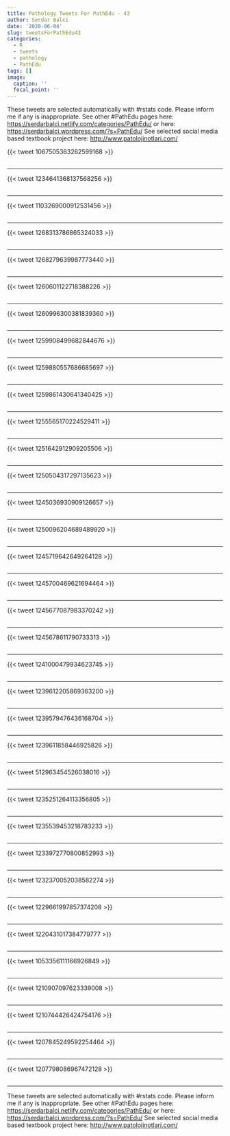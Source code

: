 ```yaml
---
title: Pathology Tweets For PathEdu - 43
author: Serdar Balci
date: '2020-06-04'
slug: tweetsForPathEdu43
categories:
  - R
  - tweets
  - pathology
  - PathEdu
tags: []
image:
  caption: ''
  focal_point: ''
---
```



These tweets are selected automatically with #rstats code. Please inform me if any is inappropriate.
See other #PathEdu pages here: https://serdarbalci.netlify.com/categories/PathEdu/  or here: https://serdarbalci.wordpress.com/?s=PathEdu/ 
See selected social media based textbook project here: http://www.patolojinotlari.com/

{{< tweet 1067505363262599168 >}}
<br>
<br>
<hr>
{{< tweet 1234641368137568256 >}}
<br>
<br>
<hr>
{{< tweet 1103269000912531456 >}}
<br>
<br>
<hr>
{{< tweet 1268313786865324033 >}}
<br>
<br>
<hr>
{{< tweet 1268279639987773440 >}}
<br>
<br>
<hr>
{{< tweet 1260601122718388226 >}}
<br>
<br>
<hr>
{{< tweet 1260996300381839360 >}}
<br>
<br>
<hr>
{{< tweet 1259908499682844676 >}}
<br>
<br>
<hr>
{{< tweet 1259880557686685697 >}}
<br>
<br>
<hr>
{{< tweet 1259861430641340425 >}}
<br>
<br>
<hr>
{{< tweet 1255565170224529411 >}}
<br>
<br>
<hr>
{{< tweet 1251642912909205506 >}}
<br>
<br>
<hr>
{{< tweet 1250504317297135623 >}}
<br>
<br>
<hr>
{{< tweet 1245036930909126657 >}}
<br>
<br>
<hr>
{{< tweet 1250096204689489920 >}}
<br>
<br>
<hr>
{{< tweet 1245719642649264128 >}}
<br>
<br>
<hr>
{{< tweet 1245700469621694464 >}}
<br>
<br>
<hr>
{{< tweet 1245677087983370242 >}}
<br>
<br>
<hr>
{{< tweet 1245678611790733313 >}}
<br>
<br>
<hr>
{{< tweet 1241000479934623745 >}}
<br>
<br>
<hr>
{{< tweet 1239612205869363200 >}}
<br>
<br>
<hr>
{{< tweet 1239579476436168704 >}}
<br>
<br>
<hr>
{{< tweet 1239611858446925826 >}}
<br>
<br>
<hr>
{{< tweet 512963454526038016 >}}
<br>
<br>
<hr>
{{< tweet 1235251264113356805 >}}
<br>
<br>
<hr>
{{< tweet 1235539453218783233 >}}
<br>
<br>
<hr>
{{< tweet 1233972770800852993 >}}
<br>
<br>
<hr>
{{< tweet 1232370052038582274 >}}
<br>
<br>
<hr>
{{< tweet 1229661997857374208 >}}
<br>
<br>
<hr>
{{< tweet 1220431017384779777 >}}
<br>
<br>
<hr>
{{< tweet 1053356111166926849 >}}
<br>
<br>
<hr>
{{< tweet 1210907097623339008 >}}
<br>
<br>
<hr>
{{< tweet 1210744426424754176 >}}
<br>
<br>
<hr>
{{< tweet 1207845249592254464 >}}
<br>
<br>
<hr>
{{< tweet 1207798086967472128 >}}
<br>
<br>
<hr>


These tweets are selected automatically with #rstats code. Please inform me if any is inappropriate.
See other #PathEdu pages here: https://serdarbalci.netlify.com/categories/PathEdu/  or here: https://serdarbalci.wordpress.com/?s=PathEdu/ 
See selected social media based textbook project here: http://www.patolojinotlari.com/
